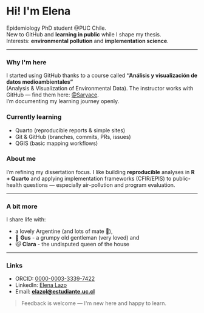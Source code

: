 # Hi! I'm Elena

Epidemiology PhD student @PUC Chile.  
New to GitHub and **learning in public** while I shape my thesis.  
Interests: **environmental pollution** and **implementation science**.

---

### Why I'm here
I started using GitHub thanks to a course called **“Análisis y visualización de datos medioambientales”**  
(Analysis & Visualization of Environmental Data). The instructor works with GitHub — find them here: [@Saryace](https://github.com/Saryace).  
I’m documenting my learning journey openly.

### Currently learning
- Quarto (reproducible reports & simple sites)
- Git & GitHub (branches, commits, PRs, issues)
- QGIS (basic mapping workflows)

### About me
I’m refining my dissertation focus. I like building **reproducible** analyses in **R + Quarto** and applying implementation frameworks (CFIR/EPIS) to public-health questions — especially air-pollution and program evaluation.

---

### A bit more
I share life with:
- a lovely Argentine (and lots of mate 🧉),
- 🐶 **Gus** - a grumpy old gentleman (very loved) and
- 🐱 **Clara** - the undisputed queen of the house

---

### Links
- ORCID: [0000-0003-3339-7422](https://orcid.org/0000-0003-3339-7422)  
- LinkedIn: [Elena Lazo](https://www.linkedin.com/in/elena-lazo-147574145/)  
- Email: **elazol@estudiante.uc.cl**

> Feedback is welcome — I'm new here and happy to learn.
